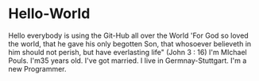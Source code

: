 # Hello-World
Hello everybody is using the Git-Hub all over the World
'For God so loved the world, that he gave his only begotten Son, that whosoever believeth in him should not perish, but have everlasting life" (John 3 : 16)
I'm MIchael Pouls.
I'm35 years old.
I've got married.
I live in Germnay-Stuttgart.
I'm a new Programmer.
